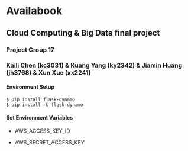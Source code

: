 # Availabook

## Cloud Computing & Big Data final project

### Project Group 17

### Kaili Chen (kc3031) & Kuang Yang (ky2342) & Jiamin Huang (jh3768) & Xun Xue (xx2241)

#### Environment Setup

```
$ pip install flask-dynamo
$ pip install -U flask-dynamo
```

#### Set Environment Variables

* AWS_ACCESS_KEY_ID

* AWS_SECRET_ACCESS_KEY




